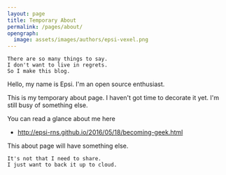 ```yaml
---
layout: page
title: Temporary About
permalink: /pages/about/
opengraph:
  image: assets/images/authors/epsi-vexel.png
---
```


	There are so many things to say.
	I don't want to live in regrets.
	So I make this blog.

Hello, my name is Epsi. I'm an open source enthusiast.

This is my temporary about page. 
I haven't got time to decorate it yet.
I'm still busy of something else.

You can read a glance about me here

* <http://epsi-rns.github.io/2016/05/18/becoming-geek.html>

This about page will have something else.

	It's not that I need to share.
	I just want to back it up to cloud.
